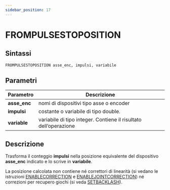 ```yaml
---
sidebar_position: 17
---
```


# FROMPULSESTOPOSITION

## Sintassi

  ```
FROMPULSESTOPOSITION asse_enc, impulsi, variabile
  ```

## Parametri
|Parametro         | Descrizione                                                         |                
|------------------|---------------------------------------------------------------------|
| **asse_enc**     | 	nomi di dispositivi tipo asse o encoder                            |                
| **impulsi**      | 	costante o variabile di tipo double.                               |                
| **variable**     | 	variabile di tipo integer. Contiene il risultato dell’operazione   |


## Descrizione
Trasforma il conteggio **impulsi** nella posizione equivalente del dispositivo **asse_enc** indicato e lo scrive in **variabile**. 

La posizione calcolata non contiene né correttori di linearità (si vedano le istruzioni [ENABLECORRECTION](./ENABLECORRECTION.md) e [ENABLEJOINTCORRECTION](./ENABLEJOINTCORRECTION.md)) né correzioni per recupero giochi (si veda [SETBACKLASH](/docs/ToDo.md)).